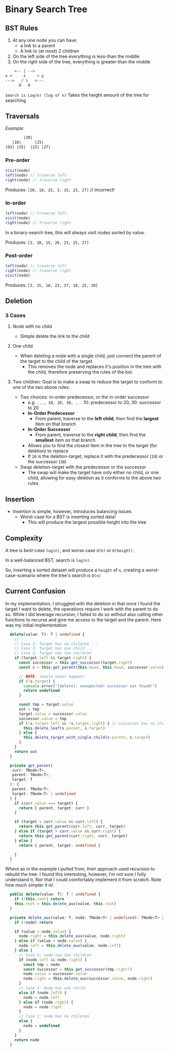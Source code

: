 # Binary Search Tree

## BST Rules

  1. At any one node you can have:
      - a link to a parent
      - A link to (at most) 2 children
  2. On the left side of the tree everything is less-than the middle
  3. On the right side of the tree, everything is greater-than the middle

```txt
    <-- | -->
x <     z     < y
--->   / \   <---
      O   O
```

`Search is Log(n) (log of n)`
Takes the height amount of the tree for searching

## Traversals

*Example:*

```txt
        |20|
   |10|      |25|
|03| |15|  |23| |27|
```

### Pre-order

```typescript
visit(node)
left(node) // traverse left
right(node) // traverse right
```

Produces: `[20, 10, 25, 3, 15, 23, 27]` // incorrect!

### In-order

```typescript
left(node) // traverse left
visit(node)
right(node) // traverse right
```

In a binary-search tree, this will always visit nodes sorted by value.

Produces: `[3, 10, 15, 20, 23, 25, 27]`

### Post-order

```typescript
left(node) // traverse left
right(node) // traverse right
visit(node)
```

Produces: `[3, 15, 10, 23, 27, 10, 25, 20]`

## Deletion

### 3 Cases

1. Node with no child
    - Simple delete the link to the child

2. One child
    - When deleting a node with a single child,
    just connect the parent of the target to the child of the target.
      - This removes the node and replaces it's position in the tree with the child,
      therefore preserving the rules of the bst.
3. Two children: Goal is to make a swap
to reduce the target to conform to one of the two above rules.
    - Two choices: in-order predecessor, or the in-order successor
      - *e.g.* `..., 10, 20, 30, ...` 10: predecessor to 20, 30: successor to 20
      - **In-Order Predecessor**
        - From parent, traverse to the **left child**,
        then find the **largest** item on that branch
      - **In-Order Successor**
        - From parent, traverse to the **right child**,
        then find the **smallest** item on that branch
      - Allows you to find the closest item
      in the tree to the target (for deletion) to replace
      - If `20` is the deletion-target,
      replace it with the predecessor (`10`) or the successor (`30`)
    - Swap deletion-target with the predecessor or the successor
      - The swap will make the target have only either no child,
      or one child, allowing for easy deletion as it conforms to the above two rules.

## Insertion

- Insertion is simple, however, introduces balancing issues
  - Worst-case for a BST is inserting sorted data!
    - This will produce the largest possible height into the tree

## Complexity

A tree is *best-case* `log(n)`, and worse case `O(h)` or `O(height)`.

In a well-balanced BST, search is `log(n)`.

So, inserting a sorted dataset will produce a `height` of `n`,
creating a worst-case-scenario where the tree's search is `O(n)`

## Current Confusion

In my implementation, I struggled with the deletion in that once I found the target I want to delete, the operations require I work with the parent to do so.
While I did leverage recursion, I failed to do so without also calling other functions to recurse and give me access to the target and the parent.
Here was my initial implementation

```typescript
  delete(value: T): T | undefined {
    // ...
    // Case 1: Target has no children ... 
    // Case 2: Target has one child ...
    // Case 3: Target has two children
    if (target.left && target.right) {
      const successor = this.get_successor(target.right)
      const s = this.get_parent(this.head, this.head, successor.value)

      // NOTE: should never happen!
      if (!s.target) {
        console.error("[delete]: unexpected! successor not found!")
        return undefined
      }

      const tmp = target.value
      out = tmp
      target.value = successor.value
      successor.value = tmp
      if (!s.target.left && !s.target.right) { // successor has no children
        this.delete_leaf(s.parent, s.target)
      } else {
        this.delete_target_with_single_child(s.parent, s.target)
      }
    }
    return out
  }

  private get_parent(
   curr: TNode<T>, 
   parent: TNode<T>, 
   target: T
  ): { 
   parent: TNode<T>, 
   target: TNode<T> | undefined 
  } {
    if (curr.value === target) {
      return { parent, target: curr }
    }

    if (target < curr.value && curr.left) {
      return this.get_parent(curr.left, curr, target)
    } else if (target > curr.value && curr.right) {
      return this.get_parent(curr.right, curr, target)
    } else {
      return { parent, target: undefined }

    }
  }
```

Where as in the example I pulled from, their approach used recursion to rebuild the tree.
I found this interesting, however, I'm not sure I fully understand it,
Nor that I could comfortably implement it from scratch.
Note how much simpler it is!

```typescript
  public delete(value: T): T | undefined {
    if (!this.root) return
    this.root = this.delete_aux(value, this.root)
  }

  private delete_aux(value: T, node: TNode<T> | undefined): TNode<T> | undefined {
    if (!node) return

    if (value > node.value) {
      node.right = this.delete_aux(value, node.right)
    } else if (value < node.value) {
      node.left = this.delete_aux(value, node.left)
    } else {
      // Case 3: node has two children
      if (node.left && node.right) {
        const tmp = node
        const successor = this.get_successor(tmp.right!)
        node.value = successor.value
        node.right = this.delete_aux(successor.value, node.right)
      }
      // Case 2: Node has one child:
      else if (node.left) {
        node = node.left
      } else if (node.right) {
        node = node.right
      }
      // Case 1: node has no children
      else {
        node = undefined
      }
    }
    return node
  }
```

